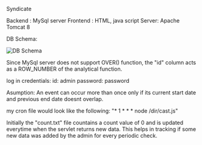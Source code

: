 Syndicate

Backend : MySql server
Frontend : HTML, java script
Server: Apache Tomcat 8

DB Schema: 

![DB Schema](https://i.imgur.com/6roCTS3.png "DB Schema")

Since MySql server does not support OVER() function, the "id" column acts as a ROW_NUMBER of the analytical function.

log in credentials:
id: admin
password: password

Asumption:
An event can occur more than once only if its current start date and previous end date doesnt overlap.

my cron file would look like the following:
"* 1 * * * node /dir/cast.js"

Initially the "count.txt" file countains a count value of 0 and is updated everytime when the servlet returns new data.
This helps in tracking if some new data was added by the admin for every periodic check.

